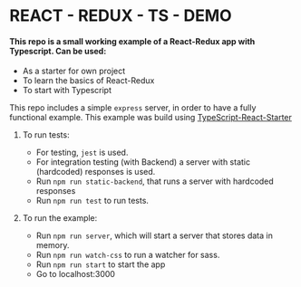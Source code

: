 # REACT - REDUX - TS - DEMO

#### This repo is a small working example of a React-Redux app with Typescript. Can be used:
- As a starter for own project
- To learn the basics of React-Redux
- To start with Typescript

This repo includes a simple `express` server, in order to have a fully functional example.
This example was build using [TypeScript-React-Starter](https://github.com/Microsoft/TypeScript-React-Starter)

1. To run tests:
 
    - For testing, `jest` is used. 
    - For integration testing (with Backend) a server with static (hardcoded) responses is used.
    - Run `npm run static-backend`, that runs a server with hardcoded responses
    - Run `npm run test` to run tests.
    
2. To run the example:

    - Run `npm run server`, which will start a server that stores data in memory.
    - Run `npm run watch-css` to run a watcher for sass. 
    - Run `npm run start` to start the app
    - Go to localhost:3000